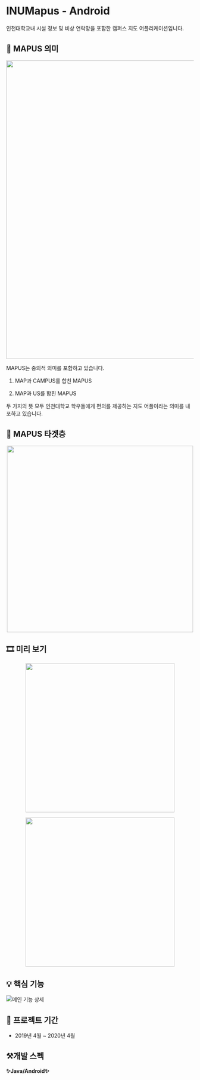 # INUMapus - Android
인천대학교내 시설 정보 및 비상 연락망을 포함한 캠퍼스 지도 어플리케이션입니다.

## 📌 MAPUS 의미
<p align="center"><img src="https://user-images.githubusercontent.com/43000137/120275040-aff36880-c2eb-11eb-9218-30971fefad94.PNG" width="800px"></p>
MAPUS는 중의적 의미를 포함하고 있습니다.

1. MAP과 CAMPUS를 합친 MAPUS

2. MAP과 US를 합친 MAPUS

두 가지의 뜻 모두 인천대학교 학우들에게 편의를 제공하는 지도 어플이라는 의미를 내포하고 있습니다.<br>

## 📌 MAPUS 타겟층
<p align="center"><img src="https://user-images.githubusercontent.com/43000137/120275144-d5807200-c2eb-11eb-82ab-a533a70ac396.PNG" height="500px"></p>

## 🎞 미리 보기
<p align="center"><img src="https://user-images.githubusercontent.com/43000137/120275105-c8fc1980-c2eb-11eb-8c52-eb07d70109f2.PNG" height="400px"></p>
<p align="center"><img src="https://user-images.githubusercontent.com/43000137/120275123-cf8a9100-c2eb-11eb-88c4-74077e34b327.PNG" height="400px"></p>

## 💡 핵심 기능
![메인 기능 상세](https://user-images.githubusercontent.com/43000137/120275082-c0a3de80-c2eb-11eb-88db-703a8b7a3b1d.PNG)

## 📌 프로젝트 기간
- 2019년 4월 ~ 2020년 4월

## ⚒️개발 스펙
**✨Java/Android✨**<br>
